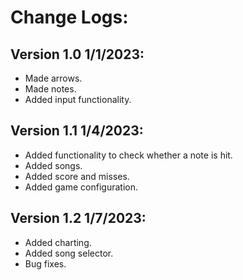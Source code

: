 # Change Logs:
## Version 1.0 1/1/2023:
 - Made arrows.
 - Made notes.
 - Added input functionality.
 ## Version 1.1 1/4/2023:
 - Added functionality to check whether a note is hit.
 - Added songs.
 - Added score and misses.
 - Added game configuration.
 ## Version 1.2 1/7/2023:
 - Added charting.
 - Added song selector.
 - Bug fixes.
